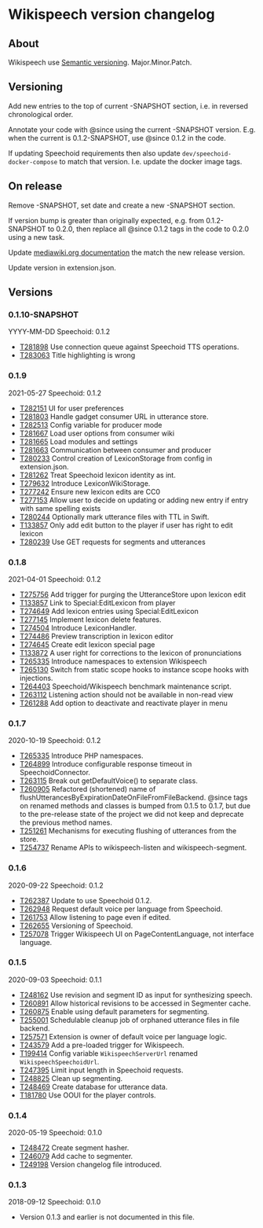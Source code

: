 # Wikispeech version changelog

## About

Wikispeech use [Semantic versioning](https://semver.org/). Major.Minor.Patch.

## Versioning

Add new entries to the top of current -SNAPSHOT section,
i.e. in reversed chronological order.

Annotate your code with @since using the current -SNAPSHOT version.
E.g. when the current is 0.1.2-SNAPSHOT, use @since 0.1.2 in the code.

If updating Speechoid requirements then also update `dev/speechoid-docker-compose`
to match that version. I.e. update the docker image tags.

## On release

Remove -SNAPSHOT, set date and create a new -SNAPSHOT section.

If version bump is greater than originally expected,
e.g. from 0.1.2-SNAPSHOT to 0.2.0,
then replace all @since 0.1.2 tags in the code to 0.2.0 using a new task.

Update [mediawiki.org documentation](https://www.mediawiki.org/wiki/Extension:Wikispeech)
the match the new release version.

Update version in extension.json.

## Versions

### 0.1.10-SNAPSHOT
YYYY-MM-DD
Speechoid: 0.1.2

* [T281898](https://phabricator.wikimedia.org/T281898) Use connection queue against Speechoid TTS operations.
* [T283063](https://phabricator.wikimedia.org/T283063) Title highlighting is wrong

### 0.1.9
2021-05-27
Speechoid: 0.1.2

* [T282151](https://phabricator.wikimedia.org/T282151) UI for user preferences
* [T281803](https://phabricator.wikimedia.org/T281803) Handle gadget consumer URL in utterance store.
* [T282513](https://phabricator.wikimedia.org/T282513) Config variable for producer mode
* [T281667](https://phabricator.wikimedia.org/T281667) Load user options from consumer wiki
* [T281665](https://phabricator.wikimedia.org/T281665) Load modules and settings
* [T281663](https://phabricator.wikimedia.org/T281663) Communication between consumer and producer
* [T280233](https://phabricator.wikimedia.org/T280233) Control creation of LexiconStorage from config in extension.json.
* [T281262](https://phabricator.wikimedia.org/T281262) Treat Speechoid lexicon identity as int.
* [T279632](https://phabricator.wikimedia.org/T279632) Introduce LexiconWikiStorage.
* [T277242](https://phabricator.wikimedia.org/T277242) Ensure new lexicon edits are CC0
* [T277153](https://phabricator.wikimedia.org/T277153) Allow user to decide on updating or adding new entry if entry with same spelling exists
* [T280244](https://phabricator.wikimedia.org/T280244) Optionally mark utterance files with TTL in Swift.
* [T133857](https://phabricator.wikimedia.org/T133857) Only add edit button to the player if user has right to edit lexicon
* [T280239](https://phabricator.wikimedia.org/T280239) Use GET requests for segments and utterances

### 0.1.8
2021-04-01
Speechoid: 0.1.2

* [T275756](https://phabricator.wikimedia.org/T275756) Add trigger for purging the UtteranceStore upon lexicon edit
* [T133857](https://phabricator.wikimedia.org/T133857) Link to Special:EditLexicon from player
* [T274649](https://phabricator.wikimedia.org/T274649) Add lexicon entries using Special:EditLexicon
* [T277145](https://phabricator.wikimedia.org/T277145) Implement lexicon delete features.
* [T274504](https://phabricator.wikimedia.org/T274504) Introduce LexiconHandler.
* [T274486](https://phabricator.wikimedia.org/T274486) Preview transcription in lexicon editor
* [T274645](https://phabricator.wikimedia.org/T274645) Create edit lexicon special page
* [T133872](https://phabricator.wikimedia.org/T133872) A user right for corrections to the lexicon of pronunciations
* [T265335](https://phabricator.wikimedia.org/T265335) Introduce namespaces to extension Wikispeech
* [T265130](https://phabricator.wikimedia.org/T265130) Switch from static scope hooks to instance scope hooks with injections.
* [T264403](https://phabricator.wikimedia.org/T264403) Speechoid/Wikispeech benchmark maintenance script.
* [T263112](https://phabricator.wikimedia.org/T263112) Listening action should not be available in non-read view
* [T261288](https://phabricator.wikimedia.org/T261288) Add option to deactivate and reactivate player in menu

### 0.1.7
2020-10-19
Speechoid: 0.1.2

* [T265335](https://phabricator.wikimedia.org/T265335) Introduce PHP namespaces.
* [T264899](https://phabricator.wikimedia.org/T264899) Introduce configurable response timeout in SpeechoidConnector.
* [T263115](https://phabricator.wikimedia.org/T263115) Break out getDefaultVoice() to separate class.
* [T260905](https://phabricator.wikimedia.org/T260905) Refactored (shortened) name of flushUtterancesByExpirationDateOnFileFromFileBackend.
  @since tags on renamed methods and classes is bumped from 0.1.5 to 0.1.7,
  but due to the pre-release state of the project
  we did not keep and deprecate the previous method names.
* [T251261](https://phabricator.wikimedia.org/T251261) Mechanisms for executing flushing of utterances from the store.
* [T254737](https://phabricator.wikimedia.org/T254737) Rename APIs to wikispeech-listen and wikispeech-segment.

### 0.1.6
2020-09-22
Speechoid: 0.1.2

* [T262387](https://phabricator.wikimedia.org/T262387) Update to use Speechoid 0.1.2.
* [T262948](https://phabricator.wikimedia.org/T262948) Request default voice per language from Speechoid.
* [T261753](https://phabricator.wikimedia.org/T261753) Allow listening to page even if edited.
* [T262655](https://phabricator.wikimedia.org/T262655) Versioning of Speechoid.
* [T257078](https://phabricator.wikimedia.org/T257078) Trigger Wikispeech UI on PageContentLanguage, not interface language.

### 0.1.5
2020-09-03
Speechoid: 0.1.1

* [T248162](https://phabricator.wikimedia.org/T248162) Use revision and segment ID as input for synthesizing speech.
* [T260891](https://phabricator.wikimedia.org/T260891) Allow historical revisions to be accessed in Segmenter cache.
* [T260875](https://phabricator.wikimedia.org/T260875) Enable using default parameters for segmenting.
* [T255001](https://phabricator.wikimedia.org/T255001) Schedulable cleanup job of orphaned utterance files in file backend.
* [T257571](https://phabricator.wikimedia.org/T257571) Extension is owner of default voice per language logic.
* [T243579](https://phabricator.wikimedia.org/T243579) Add a pre-loaded trigger for Wikispeech.
* [T199414](https://phabricator.wikimedia.org/T199414) Config variable `WikispeechServerUrl` renamed `WikispeechSpeechoidUrl`.
* [T247395](https://phabricator.wikimedia.org/T247395) Limit input length in Speechoid requests.
* [T248825](https://phabricator.wikimedia.org/T248825) Clean up segmenting.
* [T248469](https://phabricator.wikimedia.org/T248469) Create database for utterance data.
* [T181780](https://phabricator.wikimedia.org/T181780) Use OOUI for the player controls.

### 0.1.4
2020-05-19
Speechoid: 0.1.0

* [T248472](https://phabricator.wikimedia.org/T248472) Create segment hasher.
* [T246079](https://phabricator.wikimedia.org/T246079) Add cache to segmenter.
* [T249198](https://phabricator.wikimedia.org/T249198) Version changelog file introduced.

### 0.1.3
2018-09-12
Speechoid: 0.1.0

* Version 0.1.3 and earlier is not documented in this file.
